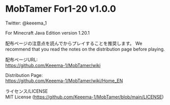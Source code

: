 # MobTamer For1-20 v1.0.0

Twitter: @keeema_1

For Minecraft Java Edition version 1.20.1


配布ページの注意点を読んでからプレイすることを推奨します。
We recommend that you read the notes on the distribution page before playing.

配布ページURL:  
https://github.com/Keeema-1/MobTamer/wiki

Distribution Page:  
https://github.com/Keeema-1/MobTamer/wiki/Home_EN

ライセンス/LICENSE  
MIT License (https://github.com/Keeema-1/MobTamer/blob/main/LICENSE)
